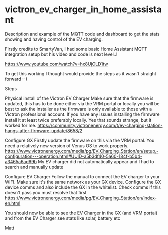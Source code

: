 # victron_ev_charger_in_home_assistant
Description and example of the MQTT code and dashboard to get the stats showing and having control of the EV charging.  

Firstly credits to SmartyVan, I had some basic Home Assistant MQTT integration setup but his video and code is next level..!  

https://www.youtube.com/watch?v=hx8UjOLD1tw

To get this working I thought would provide the steps as it wasn't straight forward  :-)

Steps

Physical install of the Victron EV Charger
Make sure that the firmware is updated, this has to be done either via the VRM portal or locally you will be best to ask the installer as the firmware is only available to those with a Victron professional account.
If you have any issues installing the firmware install it at least twice preferably locally.  Yes that sounds strange, but it worked for me.
https://community.victronenergy.com/t/ev-charging-station-hangs-after-firmware-update/8658/2

Configure GX
Firstly update the firmware on this via the VRM portal.  You need a relatively new version of Venus OS to work properly.
https://www.victronenergy.com/media/pg/EV_Charging_Station/en/setup,-configuration---operation.html#UUID-a5b3df40-5a60-184f-b5b4-a3465a6ad69b
My EV charger did not automatically appear and I had to search and manually update

Configure EV Charger
Follow the manual to connect the EV charger to your WIFI.  Make sure it's the same network as your GX device.
Configure the GX device comms and also include the GX in the whitelist.
Check comms if this doesn't pass you must resolve that first
https://www.victronenergy.com/media/pg/EV_Charging_Station/en/index-en.html

You should now be able to see the EV Charger in the GX (and VRM portal) and from the EV Charger see stats like solar, battery etc

Matt
